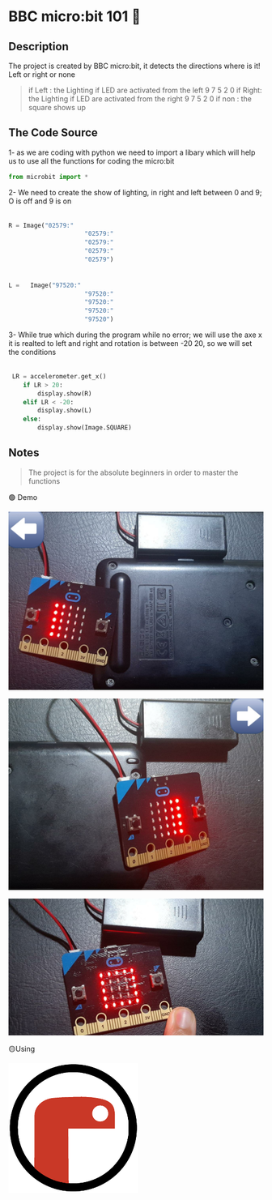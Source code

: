 # BBC micro:bit 101 🤖

## Description

The project is created by BBC micro:bit, it detects the directions where is it! Left or right or none

> if Left : the Lighting if LED are activated from the left 9 7 5 2 0 
> if Right: the Lighting if LED are activated from the right 9 7 5 2 0 
> if non  : the square shows up

## The Code Source

1- as we are coding with python we need to import a libary which will help us to use all the functions for coding the micro:bit 

```python
from microbit import *
```
2- We need to create the show of lighting, in right and left between 0 and 9; O is off and 9 is on 

```python

R = Image("02579:"
                     "02579:"
                     "02579:"
                     "02579:"
                     "02579")


L =   Image("97520:"
                     "97520:"
                     "97520:"
                     "97520:"
                     "97520")

```

3- While true which during the program while no error; we will use the axe x it is realted to left and right 
   and rotation is between -20 20, so we will set the conditions

```python

 LR = accelerometer.get_x()
    if LR > 20:
        display.show(R)
    elif LR < -20:
        display.show(L)
    else:
        display.show(Image.SQUARE)

```

## Notes

> The project is for the absolute beginners in order to master the functions 

🟢 Demo

![image](Left.jpeg)

![image](Right.jpeg)

![image](Square.jpeg)

🟡Using

![image](17850097.png)
